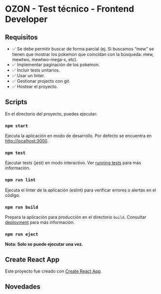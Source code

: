 # OZON - Test técnico - Frontend Developer

## Requisitos

* ✅ Se debe permitir buscar de forma parcial (ej. Si buscamos “mew” se tienen que
mostrar los pokemon que coincidan con la búsqueda: mew, mewtwo, 
mewtwo-mega-x, etc).
* ✅ Implementar paginación de los pokemon.
* ✅ Incluir tests unitarios.
* ✅ Usar un linter.
* ✅ Gestionar projecto con git.
* ✅ Hostear el proyecto.

## Scripts

En el directorio del proyecto, puedes ejecutar:

### `npm start`

Ejecuta la aplicación en modo de desarrollo. Por defecto se encuentra en [http://localhost:3000](http://localhost:3000).

### `npm test`

Ejecutar tests (jest) en modo interactivo. Ver [running tests](https://facebook.github.io/create-react-app/docs/running-tests) para más información.

### `npm run lint`

Ejecuta el linter de la aplicación (eslint) para verificar errores o alertas en el código.

### `npm run build`

Prepara la aplicación para producción en el directorio `build`. Consultar [deployment](https://facebook.github.io/create-react-app/docs/deployment) para más información.

### `npm run eject`

**Nota: Solo se puede ejecutar una vez.**

## Create React App

Este proyecto fue creado con [Create React App](https://github.com/facebook/create-react-app).

## Novedades
